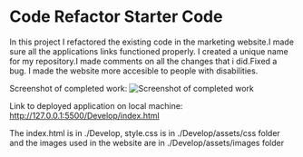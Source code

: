 # Code Refactor Starter Code
In this project I refactored the existing code in the marketing website.I made sure all the applications links functioned properly. I created a unique name for my repository.I made comments on all the changes that i did.Fixed a bug. I made the website more accesible to people with disabilities.

Screenshot of completed work:
![Screenshot of completed work](./screenshot.png)

Link to deployed application on local machine: http://127.0.0.1:5500/Develop/index.html

The index.html is in ./Develop, style.css is in ./Develop/assets/css folder and the images used in the website are in ./Develop/assets/images folder